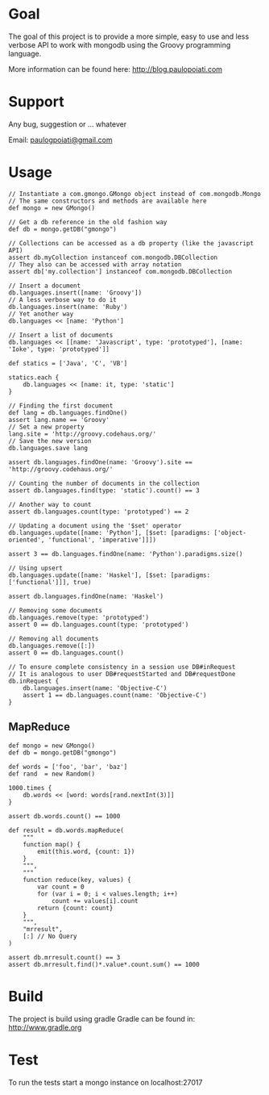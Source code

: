 # Goal

The goal of this project is to provide a more simple, easy to use and less verbose API to work with mongodb using the Groovy programming language.

More information can be found here: http://blog.paulopoiati.com

# Support

Any bug, suggestion or ... whatever

Email: paulogpoiati@gmail.com

# Usage

	// Instantiate a com.gmongo.GMongo object instead of com.mongodb.Mongo
	// The same constructors and methods are available here
	def mongo = new GMongo()
	
	// Get a db reference in the old fashion way
	def db = mongo.getDB("gmongo")
	
	// Collections can be accessed as a db property (like the javascript API)
	assert db.myCollection instanceof com.mongodb.DBCollection
	// They also can be accessed with array notation 
	assert db['my.collection'] instanceof com.mongodb.DBCollection
	
	// Insert a document
	db.languages.insert([name: 'Groovy'])
	// A less verbose way to do it
	db.languages.insert(name: 'Ruby')
	// Yet another way
	db.languages << [name: 'Python']
	
	// Insert a list of documents
	db.languages << [[name: 'Javascript', type: 'prototyped'], [name: 'Ioke', type: 'prototyped']]
	
	def statics = ['Java', 'C', 'VB']
	
	statics.each {
		db.languages << [name: it, type: 'static']
	}
	
	// Finding the first document
	def lang = db.languages.findOne()
	assert lang.name == 'Groovy'
	// Set a new property
	lang.site = 'http://groovy.codehaus.org/'
	// Save the new version
	db.languages.save lang
	
	assert db.languages.findOne(name: 'Groovy').site == 'http://groovy.codehaus.org/'
	
	// Counting the number of documents in the collection
	assert db.languages.find(type: 'static').count() == 3
	
	// Another way to count
	assert db.languages.count(type: 'prototyped') == 2
	
	// Updating a document using the '$set' operator
	db.languages.update([name: 'Python'], [$set: [paradigms: ['object-oriented', 'functional', 'imperative']]])
	
	assert 3 == db.languages.findOne(name: 'Python').paradigms.size()
	
	// Using upsert
	db.languages.update([name: 'Haskel'], [$set: [paradigms: ['functional']]], true)
	
	assert db.languages.findOne(name: 'Haskel')
	
	// Removing some documents
	db.languages.remove(type: 'prototyped')
	assert 0 == db.languages.count(type: 'prototyped')
	
	// Removing all documents
	db.languages.remove([:])
	assert 0 == db.languages.count()
	
	// To ensure complete consistency in a session use DB#inRequest
	// It is analogous to user DB#requestStarted and DB#requestDone
	db.inRequest {
		db.languages.insert(name: 'Objective-C')
		assert 1 == db.languages.count(name: 'Objective-C')
	}
	
## MapReduce

	def mongo = new GMongo()
	def db = mongo.getDB("gmongo")
	
	def words = ['foo', 'bar', 'baz']
	def rand  = new Random()		

	1000.times { 
		db.words << [word: words[rand.nextInt(3)]]
	}
	
	assert db.words.count() == 1000
	
	def result = db.words.mapReduce(
		"""
		function map() {
			emit(this.word, {count: 1})
		}
		""",
		"""
		function reduce(key, values) {
			var count = 0
			for (var i = 0; i < values.length; i++)
				count += values[i].count
			return {count: count}
		}
		""",
		"mrresult",
		[:] // No Query
	)
	
	assert db.mrresult.count() == 3
	assert db.mrresult.find()*.value*.count.sum() == 1000

# Build
				
The project is build using gradle
Gradle can be found in: http://www.gradle.org
				
# Test
				
To run the tests start a mongo instance on localhost:27017